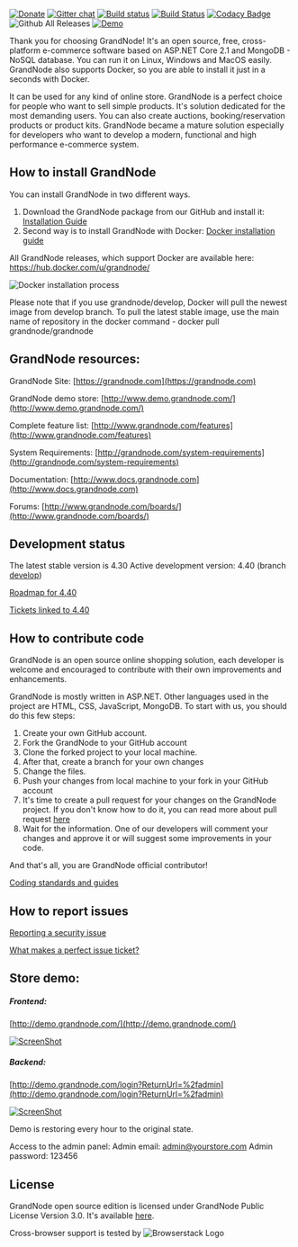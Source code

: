 [![Donate](https://img.shields.io/badge/Donate-PayPal-green.svg)](https://www.paypal.com/cgi-bin/webscr?cmd=_s-xclick&hosted_button_id=HFRGJMMY9KF7C)   [![Gitter chat](https://badges.gitter.im/gitterHQ/gitter.png)](https://gitter.im/grandnode/Lobby)   [![Build status](https://ci.appveyor.com/api/projects/status/ox0qebg3wv3dp30e/branch/develop?svg=true)](https://ci.appveyor.com/project/KrzysztofPajak/grandnode/branch/develop)   [![Build Status](https://travis-ci.org/grandnode/grandnode.svg?branch=develop)](https://travis-ci.org/grandnode/grandnode)   [![Codacy Badge](https://api.codacy.com/project/badge/Grade/acbd143050984c1983d7cb0bd10b3472)](https://www.codacy.com/app/grandnode/grandnode?utm_source=github.com&amp;utm_medium=referral&amp;utm_content=grandnode/grandnode&amp;utm_campaign=Badge_Grade)   ![Github All Releases](https://img.shields.io/github/downloads/grandnode/grandnode/total.svg) [![Demo](https://img.shields.io/badge/DEMO-HERE-green.svg)](http://demo.grandnode.com/)

Thank you for choosing GrandNode! It's an open source, free, cross-platform e-commerce software based on ASP.NET Core 2.1 and MongoDB - NoSQL database. You can run it on Linux, Windows and MacOS easily. GrandNode also supports Docker, so you are able to install it just in a seconds with Docker.

It can be used for any kind of online store. GrandNode is a perfect choice for people who want to sell simple products. It's solution dedicated for the most demanding users. You can also create auctions, booking/reservation products or product kits. GrandNode became a mature solution especially for developers who want to develop a modern, functional and high performance e-commerce system. 

## How to install GrandNode ##

You can install GrandNode in two different ways.
1. Download the GrandNode package from our GitHub and install it: [Installation Guide](http://docs.grandnode.com/how-to-install-grandnode)
2. Second way is to install GrandNode with Docker: [Docker installation guide](https://grandnode.com/weekly-tips-4-build-and-run-the-grandnode-with-docker-for-linux-containers)

All GrandNode releases, which support Docker are available here: https://hub.docker.com/u/grandnode/

![Docker installation process](https://grandnode.com/content/images/dockerrun.gif)

Please note that if you use grandnode/develop, Docker will pull the newest image from develop branch. To pull the latest stable image, use the main name of repository in the docker command - docker pull grandnode/grandnode

## GrandNode resources: ##

GrandNode Site: [https://grandnode.com](https://grandnode.com)

GrandNode demo store: [http://www.demo.grandnode.com/](http://www.demo.grandnode.com/)

Complete feature list: [http://www.grandnode.com/features](http://www.grandnode.com/features)

System Requirements: [http://grandnode.com/system-requirements](http://grandnode.com/system-requirements)

Documentation: [http://www.docs.grandnode.com](http://www.docs.grandnode.com)

Forums: [http://www.grandnode.com/boards/](http://www.grandnode.com/boards/)

## Development status ## 

The latest stable version is 4.30
Active development version: 4.40 (branch [develop](https://github.com/grandnode/grandnode/projects/2))

[Roadmap for 4.40](https://github.com/grandnode/grandnode/projects/2)

[Tickets linked to 4.40](https://github.com/grandnode/grandnode/issues)

## How to contribute code ##

GrandNode is an open source online shopping solution, each developer is welcome and encouraged to contribute with their own improvements and enhancements. 

GrandNode is mostly written in ASP.NET. Other languages used in the project are HTML, CSS, JavaScript, MongoDB. 
To start with us, you should do this few steps:
1. Create your own GitHub account. 
2. Fork the GrandNode to your GitHub account
3. Clone the forked project to your local machine. 
4. After that, create a branch for your own changes
5. Change the files.
6. Push your changes from local machine to your fork in your GitHub account
7. It's time to create a pull request for your changes on the GrandNode project. If you don't know how to do it, you can read more about pull request [here](https://help.github.com/articles/about-pull-requests/)
8. Wait for the information. One of our developers will comment your changes and approve it or will suggest some improvements in your code.

And that's all, you are GrandNode official contributor!

[Coding standards and guides](http://docs.grandnode.com/developer-guides)

## How to report issues ##

[Reporting a security issue](https://github.com/grandnode/grandnode/issues)

[What makes a perfect issue ticket?](https://grandnode.com/boards/topic/5a0a95707487f81afce3f825/how-to-report-a-bug)

## Store demo: ##

##### Frontend:
[http://demo.grandnode.com/](http://demo.grandnode.com/)

[![ScreenShot](https://grandnode.com/content/images/uploaded/storepublic.gif)](http://demo.grandnode.com/)

##### Backend:
[http://demo.grandnode.com/login?ReturnUrl=%2fadmin](http://demo.grandnode.com/login?ReturnUrl=%2fadmin)

[![ScreenShot](https://grandnode.com/content/images/uploaded/adminpanel.gif)](http://demo.grandnode.com/login?ReturnUrl=%2fadmin)

Demo is restoring every hour to the original state.

Access to the admin panel:
Admin email: admin@yourstore.com
Admin password: 123456

## License ##

GrandNode open source edition is licensed under GrandNode Public License Version 3.0. It's available [here](https://github.com/grandnode/grandnode/blob/develop/LICENSE.md).

Cross-browser support is tested by ![Browserstack Logo](https://grandnode.com/content/images/uploaded/browserstack-logo.png)